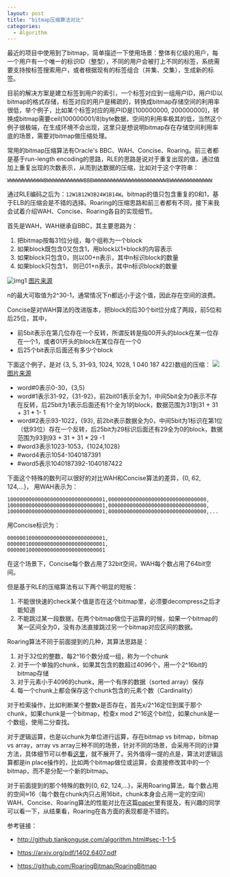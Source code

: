 ```yaml
---
layout: post
title: "bitmap压缩算法对比"
categories:
  - Algorithm
---
```


最近的项目中使用到了bitmap，简单描述一下使用场景：整体有亿级的用户，每一个用户有一个唯一的标识ID（整型），不同的用户会被打上不同的标签，系统需要支持按标签搜索用户，或者根据现有的标签组合（并集、交集），生成新的标签。

目前的解决方案是建立标签到用户的索引，一个标签对应到一组用户ID，用户ID以bitmap的格式存储，标签对应的用户是稀疏的，转换成bitmap存储空间的利用率很低，举个例子，比如某个标签对应的用户ID是[100000000, 200000000]，转换成bitmap需要ceil(100000001/8)byte数据，空间的利用率极其的低，当然这个例子很极端，在生成环境不会出现，这里只是想说明bitmap存在存储空间利用率底的场景，需要对bitmap做压缩处理。

常用的bitmap压缩算法有Oracle's BBC、WAH、Concise、Roaring。前三者都是基于run-length encoding的思路，RLE的思路是说对于重复出现的值，通过值加上重复出现的次数表示，从而到达数据的压缩，比如对于这个字符串：

`WWWWWWWWWWWWBWWWWWWWWWWWWBBBWWWWWWWWWWWWWWWWWWWWWWWWBWWWWWWWWWWWWWW`

通过RLE编码之后为：`12W1B12W3B24W1B14W`。bitmap的值只包含重复的0和1，基于ELB的压缩会是不错的选择。Roaring的压缩思路和前三者都有不同，接下来我会试着介绍WAH、Concise、Roaring各自的实现细节。

首先是WAH，WAH继承自BBC，其主要思路为：
1. 把bitmap按每31位分组，每个组称为一个block
2. 如果block既包含0又包含1，用block以1+block的内容表示
3. 如果block只包含0，则以00+n表示，其中n标识block的数量
4. 如果block只包含1， 则已01+n表示，其中n标识block的数量

![img1](http://github.tiankonguse.com/images/concise-wah.png) [图片来源][1]

n的最大可取值为2^30-1，通常情况下n都远小于这个值，因此存在空间的浪费。

Concise是对WAH算法的改进版本，把block的后30个bit位分成了两段，前5位和后25位，其中，

- 前5bit表示在第几位存在一个反转，所谓反转是指00开头的block在某一位存在一个1，或者01开头的block在某位存在一个0
- 后25个bit表示后面还有多少个block

下面这个例子，是对 {3, 5, 31–93, 1024, 1028, 1 040 187 422}数组的压缩：
![](http://github.tiankonguse.com/images/concise-concise.png) [图片来源][1]

- word#0表示0-30，{3,5}
- word#1表示31-92，{31-92}，前2bit01表示全为1，中间5bit全为0表示不存在反转，后25bit为1表示后面还有1个全为1的block，数据范围为31到31 + 31 + 31 * 1- 1
- word#2表示93-1022，{93}, 前2bit表示数据全为0，中间5bit为1标识在第1位（低93位）存在一个反转，后25bit为29标识后面还有29全为0的block，数据范围为93到93 + 31 + 31 * 29 -1
- #word3表示1023-1053，{1024,1028}
- #word4表示1054-1040187391
- #word5表示1040187392-1040187422

下面这个特殊的数列可以很好的对比WAH和Concise算法的差异，{0, 62, 124,...}，
用WAH表示为：

```
10000000000000000000000000000001,00000000000000000000000000000000,
10000000000000000000000000000001,00000000000000000000000000000000,
10000000000000000000000000000001,00000000000000000000000000000000,...
```

用Concise标识为：

```
00000010000000000000000000000001,
00000010000000000000000000000001,
00000010000000000000000000000001
```

在这个场景下，Concise每个数占用了32bit空间，WAH每个数占用了64bit空间。

但是基于RLE的压缩算法有以下两个明显的短板：
1. 不能很快速的check某个值是否在这个bitmap里，必须要decompress之后才能知道
2. 不能跳过某一段数据，在两个bitmap做位于运算的时候，如果一个bitmap的某一区间全为0，没有办法直接跳过另一个bitmap对应区间的数据。

Roaring算法不同于前面提到的几种，其算法思路是：
1. 对于32位的整数，每2^16个数分成一组，称为一个chunk
2. 对于一个单独的chunk，如果其包含的数超过4096个，用一个2^16bit的bitmap存储
3. 对于元素小于4096的chunk，用一个有序的数据（sorted array）保存
4. 每一个chunk上都会保存这个chunk包含的元素个数（Cardinality）

对于检索操作，比如判断某个整数x是否存在，首先x/2^16定位到属于那个chunk，如果chunk是一个bitmap，检查x mod 2^16这个bit位，如果chunk是一个数组，使用二分查找。

对于逻辑运算，也是以chunk为单位进行运算，存在bitmap vs bitmap，bitmap vs array，array vs array三种不同的场景，针对不同的场景，会采用不同的计算方法，具体细节可以参看[这里][2]，就不展开了。另外值得一提的点是，算法对逻辑运算都是in place操作的，比如两个bitmap做位或运算，会直接修改其中的一个bitmap，而不是分配一个新的bitmap。

对于前面提到的那个特殊的数列{0, 62, 124,...}，采用Roaring算法，每个数占用的空间≈16（每个数在chunk内只占用16bit，chunk本身会占用一定的空间）
WAH、Concise、Roaring算法的性能对比在这篇[paper][1]里有提及，有兴趣的同学可以看一下，从结果看，Roaring在各方面的表现都是不错的。


参考链接：

- http://github.tiankonguse.com/algorithm.html#sec-1-1-5

- https://arxiv.org/pdf/1402.6407.pdf

- https://github.com/RoaringBitmap/RoaringBitmap

[1]: http://github.tiankonguse.com/algorithm.html#sec-1-1-5

[2]: https://arxiv.org/pdf/1402.6407.pdf

[3]: https://github.com/RoaringBitmap/RoaringBitmapi

